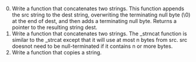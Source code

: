 0. Write a function that concatenates two strings. This function appends the src string to the dest string, overwriting the terminating null byte (\0) at the end of dest, and then adds a terminating null byte. Returns a pointer to the resulting string dest.
1. Write a function that concatenates two strings. The _strncat function is similar to the _strcat except that it will use at most n bytes from src. src doesnot need to be null-terminated if it contains n or more bytes.
2. Write a function that copies a string.
